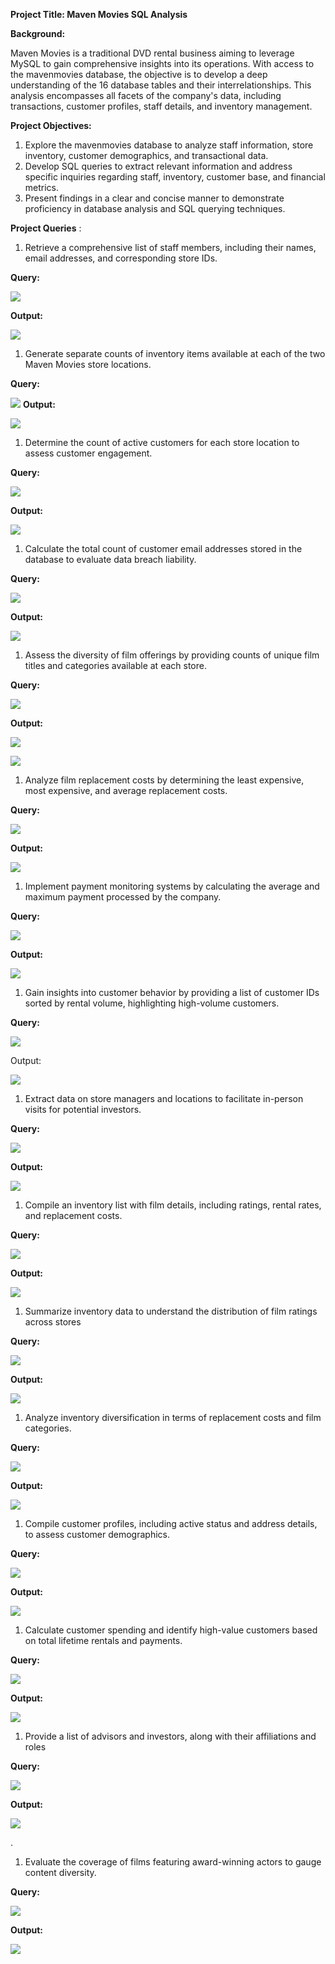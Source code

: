 **Project Title: Maven Movies SQL Analysis**

**Background:**

Maven Movies is a traditional DVD rental business aiming to leverage MySQL to gain comprehensive insights into its operations. With access to the mavenmovies database, the objective is to develop a deep understanding of the 16 database tables and their interrelationships. This analysis encompasses all facets of the company's data, including transactions, customer profiles, staff details, and inventory management.

**Project Objectives:**

1. Explore the mavenmovies database to analyze staff information, store inventory, customer demographics, and transactional data.
2. Develop SQL queries to extract relevant information and address specific inquiries regarding staff, inventory, customer base, and financial metrics.
3. Present findings in a clear and concise manner to demonstrate proficiency in database analysis and SQL querying techniques.

**Project Queries** :

1. Retrieve a comprehensive list of staff members, including their names, email addresses, and corresponding store IDs.

**Query:**

![](RackMultipart20240129-1-84f5a8_html_eff4132554358a6.png)

**Output:**

![](RackMultipart20240129-1-84f5a8_html_b7aa99445c79a4e6.png)

1. Generate separate counts of inventory items available at each of the two Maven Movies store locations.

**Query:**

![](RackMultipart20240129-1-84f5a8_html_2e56773aea7feb52.png) **Output:**

![](RackMultipart20240129-1-84f5a8_html_ffae5f757b7f254b.png)

1. Determine the count of active customers for each store location to assess customer engagement.

**Query:**

![](RackMultipart20240129-1-84f5a8_html_e1516c9a6a1728db.png)

**Output:**

![](RackMultipart20240129-1-84f5a8_html_c17b78eb74244729.png)

1. Calculate the total count of customer email addresses stored in the database to evaluate data breach liability.

**Query:**

![](RackMultipart20240129-1-84f5a8_html_f0bf131025db81c2.png)

**Output:**

![](RackMultipart20240129-1-84f5a8_html_8c69021a4dd9823b.png)

1. Assess the diversity of film offerings by providing counts of unique film titles and categories available at each store.

**Query:**

![](RackMultipart20240129-1-84f5a8_html_b7cb10765b7d34af.png)

**Output:**

![](RackMultipart20240129-1-84f5a8_html_5b3c7d00a1f07ca3.png)

![](RackMultipart20240129-1-84f5a8_html_520a9fcb06b7cdd3.png)

1. Analyze film replacement costs by determining the least expensive, most expensive, and average replacement costs.

**Query:**

![](RackMultipart20240129-1-84f5a8_html_d6bdd8770c0abf8a.png)

**Output:**

![](RackMultipart20240129-1-84f5a8_html_e88cc8b4d945c106.png)

1. Implement payment monitoring systems by calculating the average and maximum payment processed by the company.

**Query:**

![](RackMultipart20240129-1-84f5a8_html_faa264d8e422030b.png)

**Output:**

![](RackMultipart20240129-1-84f5a8_html_fe76394937b93eb1.png)

1. Gain insights into customer behavior by providing a list of customer IDs sorted by rental volume, highlighting high-volume customers.

**Query:**

![](RackMultipart20240129-1-84f5a8_html_9c576172ec26d021.png)

Output:

![](RackMultipart20240129-1-84f5a8_html_bd22f7f9448da744.png)

1. Extract data on store managers and locations to facilitate in-person visits for potential investors.

**Query:**

![](RackMultipart20240129-1-84f5a8_html_657f9354add7c0a1.png)

**Output:**

![](RackMultipart20240129-1-84f5a8_html_b48f9cca0289f03.png)

1. Compile an inventory list with film details, including ratings, rental rates, and replacement costs.

**Query:**

![](RackMultipart20240129-1-84f5a8_html_5b8a43d604126ced.png)

**Output:**

![](RackMultipart20240129-1-84f5a8_html_a71de181838ef417.png)

1. Summarize inventory data to understand the distribution of film ratings across stores

**Query:**

![](RackMultipart20240129-1-84f5a8_html_baf882667b438182.png)

**Output:**

![](RackMultipart20240129-1-84f5a8_html_dad247c2c7fd01a7.png)

1. Analyze inventory diversification in terms of replacement costs and film categories.

**Query:**

![](RackMultipart20240129-1-84f5a8_html_1e30cff5fbf3608e.png)

**Output:**

![](RackMultipart20240129-1-84f5a8_html_bc550364b805d979.png)

1. Compile customer profiles, including active status and address details, to assess customer demographics.

**Query:**

![](RackMultipart20240129-1-84f5a8_html_320da33d84072105.png)

**Output:**

![](RackMultipart20240129-1-84f5a8_html_9cb0399dbb13d4a2.png)

1. Calculate customer spending and identify high-value customers based on total lifetime rentals and payments.

**Query:**

![](RackMultipart20240129-1-84f5a8_html_88ef7416f49f8bf4.png)

**Output:**

![](RackMultipart20240129-1-84f5a8_html_70cc2300baaba9f8.png)

1. Provide a list of advisors and investors, along with their affiliations and roles

**Query:**

![](RackMultipart20240129-1-84f5a8_html_ca18d6a2a61fe9ba.png)

**Output:**

![](RackMultipart20240129-1-84f5a8_html_7f6336f431063cfe.png)

.

1. Evaluate the coverage of films featuring award-winning actors to gauge content diversity.

**Query:**

![](RackMultipart20240129-1-84f5a8_html_84ecc2d920061bb0.png)

**Output:**

![](RackMultipart20240129-1-84f5a8_html_43e7b9886b1108ee.png)
